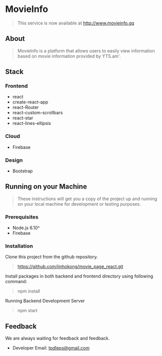 # MovieInfo

> This service is now available at http://www.movieinfo.gq

## About

> MovieInfo is a platform that allows users to easily view information based on movie information provided by YTS.am'.

## Stack

### Frontend

* react
* create-react-app
* react-Router
* react-custom-scrollbars
* react-star
* react-lines-ellipsis

### Cloud

* Firebase

### Design

* Bootstrap

## Running on your Machine

>These instructions will get you a copy of the project up and running on your local machine for development or testing purposes.

### Prerequisites

* Node.js 6.10^
* Firebase

### Installation

Clone this project from the github repository.

> https://github.com/jinhokong/movie_page_react.git

Install packages in both backend and frontend directory
using following command:

> npm install

Running Backend Development Server

> npm start

## Feedback

We are always waiting for feedback and feedback.

* Developer Email: tpdleps@gmail.com
